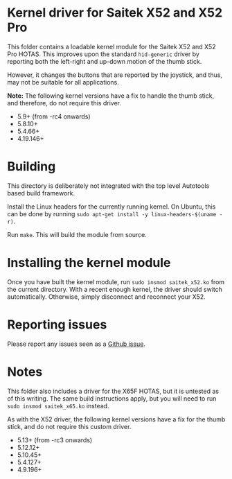 Kernel driver for Saitek X52 and X52 Pro
========================================

This folder contains a loadable kernel module for the Saitek X52 and X52 Pro
HOTAS. This improves upon the standard `hid-generic` driver by reporting both
the left-right and up-down motion of the thumb stick.

However, it changes the buttons that are reported by the joystick, and thus,
may not be suitable for all applications.

**Note:** The following kernel versions have a fix to handle the thumb stick,
and therefore, do not require this driver.

* 5.9+ (from -rc4 onwards)
* 5.8.10+
* 5.4.66+
* 4.19.146+

# Building

This directory is deliberately not integrated with the top level Autotools
based build framework.

Install the Linux headers for the currently running kernel. On Ubuntu, this
can be done by running `sudo apt-get install -y linux-headers-$(uname -r)`.

Run `make`. This will build the module from source.

# Installing the kernel module

Once you have built the kernel module, run `sudo insmod saitek_x52.ko` from
the current directory. With a recent enough kernel, the driver should switch
automatically. Otherwise, simply disconnect and reconnect your X52.

# Reporting issues

Please report any issues seen as a [Github issue](https://github.com/nirenjan/libx52/issues).

# Notes

This folder also includes a driver for the X65F HOTAS, but it is untested as of
this writing. The same build instructions apply, but you will need to run `sudo
insmod saitek_x65.ko` instead.

As with the X52 driver, the following kernel versions have a fix for the thumb
stick, and do not require this custom driver.

* 5.13+ (from -rc3 onwards)
* 5.12.12+
* 5.10.45+
* 5.4.127+
* 4.9.196+
